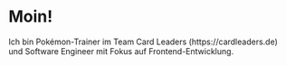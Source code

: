 <h1>Moin!</h1>
<p>Ich bin Pokémon-Trainer im Team Card Leaders (https://cardleaders.de) <br/>
und Software Engineer mit Fokus auf Frontend-Entwicklung.</p>
